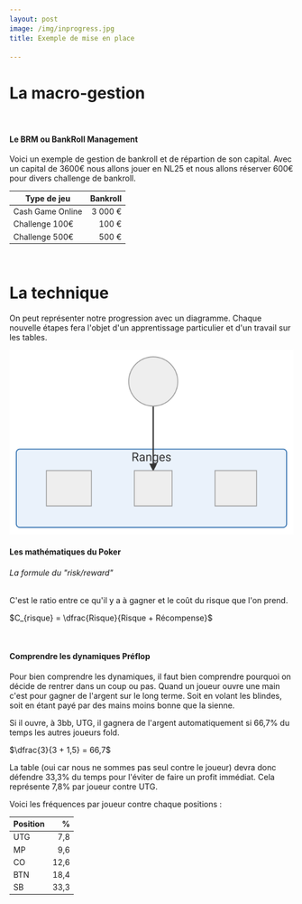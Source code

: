```yaml
---
layout: post
image: /img/inprogress.jpg
title: Exemple de mise en place

---
```


# La macro-gestion
&nbsp;
#### Le BRM ou BankRoll Management

Voici un exemple de gestion de bankroll et de répartion de son capital. Avec un capital de 3600€ nous allons jouer en NL25 et nous allons réserver 600€ pour divers challenge de bankroll.

Type de jeu|Bankroll
-|-:
Cash Game Online|3 000 €
Challenge 100€|100 €
Challenge 500€|500 €


&nbsp;
# La technique

On peut représenter notre progression avec un diagramme. Chaque nouvelle étapes fera l'objet d'un apprentissage particulier et d'un travail sur les tables. 

![](../img/parcours.svg)

#### Les mathématiques du Poker

###### La formule du "risk/reward"

C'est le ratio entre ce qu'il y a à gagner et le coût du risque que l'on prend.

$C_{risque} = \dfrac{Risque}{Risque + Récompense}$

&nbsp;
#### Comprendre les dynamiques Préflop

Pour bien comprendre les dynamiques, il faut bien comprendre pourquoi on décide de rentrer dans un coup ou pas.
Quand un joueur ouvre une main c'est pour gagner de l'argent sur le long terme. Soit en volant les blindes, soit en étant payé par des mains moins bonne que la sienne.

Si il ouvre, à 3bb, UTG, il gagnera de l'argent automatiquement si 66,7% du temps les autres joueurs fold.

$\dfrac{3}{3 + 1,5} = 66,7$

La table (oui car nous ne sommes pas seul contre le joueur) devra donc défendre 33,3% du temps pour l'éviter de faire un profit immédiat. Cela représente 7,8% par joueur contre UTG.

Voici les fréquences par joueur contre chaque positions :

Position|%
-|-:
UTG|7,8
MP|9,6
CO|12,6
BTN|18,4
SB|33,3
<!--stackedit_data:
eyJoaXN0b3J5IjpbLTE2MzAwNzY5Nyw5MDcwMjIxMTIsMTIwOT
c3ODk2NywxMjA5Nzc4OTY3LC0xNjgyMzMxNTY1LDExNjQxNjYy
NjksLTIwNzg5NjYzMDAsODY2NjM5Mzg3LC0yMDk4NDA0Mjg3LC
01NzY2NDMyMDFdfQ==
-->